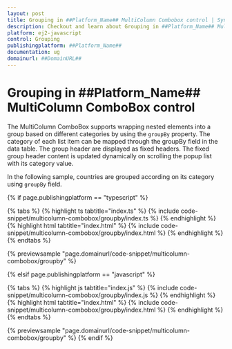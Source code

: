 ```yaml
---
layout: post
title: Grouping in ##Platform_Name## MultiColumn Combobox control | Syncfusion
description: Checkout and learn about Grouping in ##Platform_Name## MultiColumn Combobox control of Syncfusion Essential JS 2 and more.
platform: ej2-javascript
control: Grouping
publishingplatform: ##Platform_Name##
documentation: ug
domainurl: ##DomainURL##
---
```


# Grouping in ##Platform_Name## MultiColumn ComboBox control

The MultiColumn ComboBox supports wrapping nested elements into a group based on different categories by using the `groupBy` property. The category of each list item can be mapped through the groupBy  field in the data table. The group header are displayed as fixed headers. The fixed group header content is updated dynamically on scrolling the popup list with its category value.

In the following sample, countries are grouped according on its category using `groupBy` field.

{% if page.publishingplatform == "typescript" %}

{% tabs %}
{% highlight ts tabtitle="index.ts" %}
{% include code-snippet/multicolumn-combobox/groupby/index.ts %}
{% endhighlight %}
{% highlight html tabtitle="index.html" %}
{% include code-snippet/multicolumn-combobox/groupby/index.html %}
{% endhighlight %}
{% endtabs %}
        
{% previewsample "page.domainurl/code-snippet/multicolumn-combobox/groupby" %}

{% elsif page.publishingplatform == "javascript" %}

{% tabs %}
{% highlight js tabtitle="index.js" %}
{% include code-snippet/multicolumn-combobox/groupby/index.js %}
{% endhighlight %}
{% highlight html tabtitle="index.html" %}
{% include code-snippet/multicolumn-combobox/groupby/index.html %}
{% endhighlight %}
{% endtabs %}

{% previewsample "page.domainurl/code-snippet/multicolumn-combobox/groupby" %}
{% endif %}